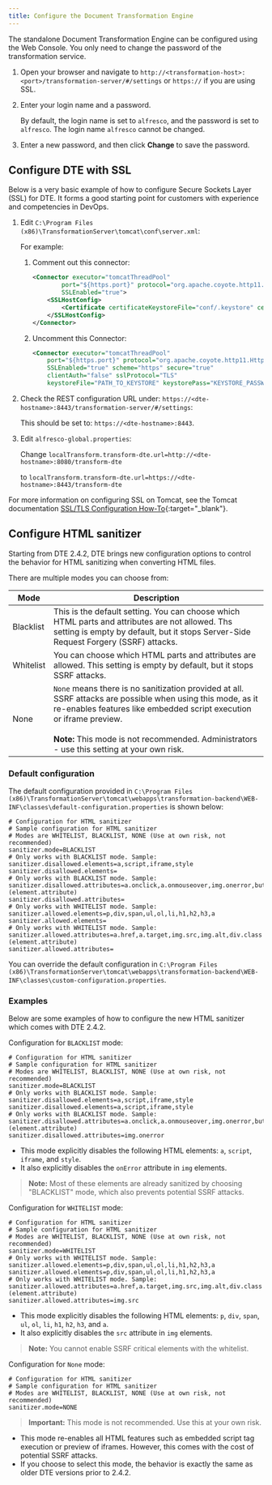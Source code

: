 ```yaml
---
title: Configure the Document Transformation Engine
---
```


The standalone Document Transformation Engine can be configured using the Web Console. You only need to change the password of the transformation service.

1. Open your browser and navigate to `http://<transformation-host>:<port>/transformation-server/#/settings` or `https://` if you are using SSL.

2. Enter your login name and a password.

    By default, the login name is set to `alfresco`, and the password is set to `alfresco`. The login name `alfresco` cannot be changed.

3. Enter a new password, and then click **Change** to save the password.

<!-- WILL NEED ADDING BACK IN FOR 3.2.1
4. To set up SSL with the Document Transformation Engine, update or replace the keystore in the default location: `C:\\Program Files (x86)\\TransformationServer\\tomcat\\conf\\.keystore` using the method described in [Configuring SSL for a test environment]({% link content-services/latest/admin/security.md %}#managealfkeystores).

    See [Managing Alfresco keystores]({% link content-services/latest/config/repository.md %}#configure-ssl-for-a-test-environment) for more information about keystores.

## Configure the Alfresco Transformation client

There are three ways to configure the Alfresco Transformation client:

* Using the `alfresco-global.properties` file
* Using a JMX client, if you have installed the Oracle Java SE Development Kit (JDK)
* Using the `default-configuration.properties` file

### Transformation timeout considerations

There are a number of timeout settings in Alfresco Content Services that affect the Document Transformation Engine. These are the defaults:

```bash
content.transformer.default.timeoutMs=120000
transformserver.transformationTimeout=300
transformer.timeout.default=300
```

`content.transformer.default.timeoutMs` is the system transformation timeout (set to 120000 milliseconds by default), but the Document Transformation Engine is controlled by `transformserver.transformationTimeout` and `transformer.timeout.default`. This means that with the default settings, Alfresco Content Services stops processing after 120 seconds, whereas the Document Transformation Engine attempts to transform a document for up to 300 seconds and any results returned after 120 seconds are ignored.

Set the following to configure the Document Transformation Engine to stop processing at the same time as the default system transformation timeout:

```bash
transformserver.transformationTimeout=120
transformer.timeout.default=120
```

### Configuration using the `global-properties.file`

You configure the Alfresco Transformation client by adding the relevant properties to the global properties file.

1. Open the `alfresco-global.properties` file.

2. Add the required properties for configuration settings on the Alfresco Transformation client.

3. Save the `alfresco-global.properties` file, and then restart your server.

The following table shows an overview of the available properties:

| Property | Description |
| -------- | ----------- |
|transformserver.aliveCheckTimeout | Sets the timeout for the connection tester in seconds. If the Document Transformation Engine does not answer in this time interval, it is considered to be off line. The default value is `2`. |
| transformserver.test.cronExpression | Sets the cron expression that defines how often the connection tester will check. The default is every 10 seconds: `0/10 * * * * ?` |
| transformserver.disableSSLCertificateValidation | Set this property to true to allow self-signed certificates (that is, it is not issued by an official Cert Authority). The default is `false`.|
| transformserver.username | The user name used to connect to the Document Transformation Engine. **Note:** **Do not change** from the default `alfresco`. |
| transformserver.password | The password used to connect to the Document Transformation Engine. **Note:** **Always change** the password from the default `alfresco`. |
| transformserver.qualityPreference | There are two values for this property. The default is `QUALITY`. {::nomarkdown}<ul><li>QUALITY: optimizes the preview for quality.</li><li>SIZE: optimizes the preview for size. This is interesting if you have a lot of big Office documents, for example, PPT file over 100 MB.</li></ul>{:/} |
| transformserver.transformationTimeout | Sets the time in seconds to wait for the transformation to complete before assuming that it has hung and therefore stop the transformation. If you are transforming very large or complex files, this time can be increased. The default is `300`. |
| transformserver.url | The URL of your Document Transformation Engine (or the network load balancer if you are using more then one transformation engine). Use `https://` if you want to use encrypted communication between the Alfresco Content Services server and the Document Transformation Engine. |
| transformserver.usePDF_A | Use this setting to transform PDF to PDF/A or to keep PDF/A in PDF/A format. The default is `false`. |

In a normal setup, you will always overwrite the `transformserver.password` and `transformserver.url` properties. If you want to use SSL encryption with the default certificate of the transformation engine, make sure that you set `transformserver.disableSSLCertificateValidation=true`.

### Configuration using JMX

The Alfresco Transformation client configuration parameters are exposed as JMX MBeans, which means that you can view and set the parameters using a JMX client.

See [Using a JMX client to change settings dynamically]({% link content-services/latest/config/index.md %}#using-jmx-client-to-change-settings-dynamically) for instructions on how to connect a JMX client to your server.

### Configuration using the default configuration properties file

You can configure timeout values in the Alfresco Transformation client by adding the relevant properties to the transformation engine configuration file in `C:\\Program Files (x86)\\TransformationServer\\tomcat\\webapps\\transformation-server\\WEB-INF\\classes\\default-configuration.properties`.

Use the code sample to set these timeouts:

```bash
# transformer timeout in seconds
transformer.timeout.default=300
transformer.timeout.word = ${transformer.timeout.default}
transformer.timeout.excel = ${transformer.timeout.default}
transformer.timeout.powerpoint = ${transformer.timeout.default}
```
-->

## Configure DTE with SSL

Below is a very basic example of how to configure Secure Sockets Layer (SSL) for DTE. It forms a good starting point for customers with experience and competencies in DevOps.

1. Edit `C:\Program Files (x86)\TransformationServer\tomcat\conf\server.xml`:

    For example:

    1. Comment out this connector:

        ```xml
        <Connector executor="tomcatThreadPool"
                port="${https.port}" protocol="org.apache.coyote.http11.Http11NioProtocol"
                SSLEnabled="true">
            <SSLHostConfig>
                <Certificate certificateKeystoreFile="conf/.keystore" certificateKeystorePassword="tomcat" type="RSA" />
            </SSLHostConfig>
        </Connector>
        ```

    2. Uncomment this Connector:

        ```xml
        <Connector executor="tomcatThreadPool"
            port="${https.port}" protocol="org.apache.coyote.http11.Http11NioProtocol"
            SSLEnabled="true" scheme="https" secure="true"
            clientAuth="false" sslProtocol="TLS"
            keystoreFile="PATH_TO_KEYSTORE" keystorePass="KEYSTORE_PASSWORD" />
        ```

2. Check the REST configuration URL under: `https://<dte-hostname>:8443/transformation-server/#/settings`:

    This should be set to: `https://<dte-hostname>:8443`.

3. Edit `alfresco-global.properties`:

    Change `localTransform.transform-dte.url=http://<dte-hostname>:8080/transform-dte`

    to `localTransform.transform-dte.url=https://<dte-hostname>:8443/transform-dte`

For more information on configuring SSL on Tomcat, see the Tomcat documentation [SSL/TLS Configuration How-To](https://tomcat.apache.org/tomcat-9.0-doc/ssl-howto.html){:target="_blank"}.

## Configure HTML sanitizer

Starting from DTE 2.4.2, DTE brings new configuration options to control the behavior for HTML sanitizing when converting HTML files.

There are multiple modes you can choose from:

| Mode | Description |
| ---- | ----------- |
| Blacklist | This is the default setting. You can choose which HTML parts and attributes are not allowed. Ths setting is empty by default, but it stops Server-Side Request Forgery (SSRF) attacks. |
| Whitelist | You can choose which HTML parts and attributes are allowed. This setting is empty by default, but it stops SSRF attacks. |
| None | `None` means there is no sanitization provided at all. SSRF attacks are possible when using this mode, as it re-enables features like embedded script execution or iframe preview. <br><br>**Note:** This mode is not recommended. Administrators - use this setting at your own risk. |

### Default configuration

The default configuration provided in `C:\Program Files (x86)\TransformationServer\tomcat\webapps\transformation-backend\WEB-INF\classes\default-configuration.properties` is shown below:

```text
# Configuration for HTML sanitizer
# Sample configuration for HTML sanitizer
# Modes are WHITELIST, BLACKLIST, NONE (Use at own risk, not recommended)
sanitizer.mode=BLACKLIST
# Only works with BLACKLIST mode. Sample: sanitizer.disallowed.elements=a,script,iframe,style
sanitizer.disallowed.elements=
# Only works with BLACKLIST mode. Sample: sanitizer.disallowed.attributes=a.onclick,a.onmouseover,img.onerror,button.onclick (element.attribute)
sanitizer.disallowed.attributes=
# Only works with WHITELIST mode. Sample: sanitizer.allowed.elements=p,div,span,ul,ol,li,h1,h2,h3,a
sanitizer.allowed.elements=
# Only works with WHITELIST mode. Sample: sanitizer.allowed.attributes=a.href,a.target,img.src,img.alt,div.class (element.attribute)
sanitizer.allowed.attributes=
```

You can override the default configuration in `C:\Program Files (x86)\TransformationServer\tomcat\webapps\transformation-backend\WEB-INF\classes\custom-configuration.properties`.

### Examples

Below are some examples of how to configure the new HTML sanitizer which comes with DTE 2.4.2.

Configuration for `BLACKLIST` mode:

```text
# Configuration for HTML sanitizer
# Sample configuration for HTML sanitizer
# Modes are WHITELIST, BLACKLIST, NONE (Use at own risk, not recommended)
sanitizer.mode=BLACKLIST
# Only works with BLACKLIST mode. Sample: sanitizer.disallowed.elements=a,script,iframe,style
sanitizer.disallowed.elements=a,script,iframe,style
# Only works with BLACKLIST mode. Sample: sanitizer.disallowed.attributes=a.onclick,a.onmouseover,img.onerror,button.onclick (element.attribute)
sanitizer.disallowed.attributes=img.onerror
```

* This mode explicitly disables the following HTML elements: `a`, `script`, `iframe`, and `style`.
* It also explicitly disables the `onError` attribute in `img` elements.

> **Note:** Most of these elements are already sanitized by choosing "BLACKLIST" mode, which also prevents potential SSRF attacks.

Configuration for `WHITELIST` mode:

```text
# Configuration for HTML sanitizer
# Sample configuration for HTML sanitizer
# Modes are WHITELIST, BLACKLIST, NONE (Use at own risk, not recommended)
sanitizer.mode=WHITELIST
# Only works with WHITELIST mode. Sample: sanitizer.allowed.elements=p,div,span,ul,ol,li,h1,h2,h3,a
sanitizer.allowed.elements=p,div,span,ul,ol,li,h1,h2,h3,a
# Only works with WHITELIST mode. Sample: sanitizer.allowed.attributes=a.href,a.target,img.src,img.alt,div.class (element.attribute)
sanitizer.allowed.attributes=img.src
```

* This mode explicitly disables the following HTML elements: `p`, `div`, `span`, `ul`, `ol`, `li`, `h1`, `h2`, `h3`, and `a`.
* It also explicitly disables the `src` attribute in `img` elements.

> **Note:** You cannot enable SSRF critical elements with the whitelist.

Configuration for `None` mode:

```text
# Configuration for HTML sanitizer
# Sample configuration for HTML sanitizer
# Modes are WHITELIST, BLACKLIST, NONE (Use at own risk, not recommended)
sanitizer.mode=NONE
```

> **Important:** This mode is not recommended. Use this at your own risk.

* This mode re-enables all HTML features such as embedded script tag execution or preview of iframes. However, this comes with the cost of potential SSRF attacks.
* If you choose to select this mode, the behavior is exactly the same as older DTE versions prior to 2.4.2.
